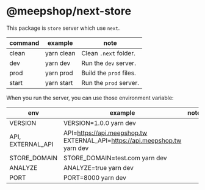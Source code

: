 # @meepshop/next-store

This package is `store` server which use `next`.

| command | example    | note                    |
| ------- | ---------- | ----------------------- |
| clean   | yarn clean | Clean `.next` folder.   |
| dev     | yarn dev   | Run the `dev` server.   |
| prod    | yarn prod  | Build the `prod` files. |
| start   | yarn start | Run the `prod` server.  |

When you run the server, you can use those environment variable:

| env               | example                                                                   | note |
| ----------------- | ------------------------------------------------------------------------- | ---- |
| VERSION           | VERSION=1.0.0 yarn dev                                                    |      |
| API, EXTERNAL_API | API=https://api.meepshop.tw EXTERNAL_API=https://api.meepshop.tw yarn dev |      |
| STORE_DOMAIN      | STORE_DOMAIN=test.com yarn dev                                            |      |
| ANALYZE           | ANALYZE=true yarn dev                                                     |      |
| PORT              | PORT=8000 yarn dev                                                        |      |
